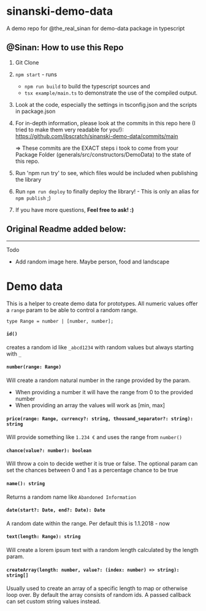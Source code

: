 # sinanski-demo-data
A demo repo for @the_real_sinan for demo-data package in typescript

## @Sinan: How to use this Repo

1. Git Clone 
2. `npm start` - runs 
    - `npm run build` to build the typescript sources and 
    - `tsx example/main.ts` to demonstrate the use of the compiled output. 
3. Look at the code, especially the settings in tsconfig.json and the scripts in package.json
4. For in-depth information, please look at the commits in this repo here
   (I tried to make them very readable for you!):  
   https://github.com/jbscratch/sinanski-demo-data/commits/main

   => These commits are the EXACT steps i took to come 
      from your Package Folder (generals/src/constructors/DemoData)
      to the state of this repo. 

5. Run 'npm run try' to see, which files would be included when publishing the library

6. Run `npm run deploy` to finally deploy the library! - This is only an alias for `npm publish` ;) 

7. If you have more questions, **Feel free to ask! :)**

## Original Readme added below: 

--- 

Todo
- Add random image here. Maybe person, food and landscape

# Demo data
This is a helper to create demo data for prototypes. All numeric values offer a `range` param to be able to control a random range.

    type Range = number | [number, number];

#### `id()`
creates a random id like `_abcd1234` with random values but always starting with `_`

#### `number(range: Range)`
Will create a random natural number in the range provided by the param.
- When providing a number it will have the range from 0 to the provided number
- When providing an array the values will work as [min, max]

#### `price(range: Range, currency?: string, thousand_separator?: string): string`
Will provide something like `1.234 €` and uses the range from `number()`

#### `chance(value?: number): boolean`
Will throw a coin to decide wether it is true or false. The optional param can set the chances between 0 and 1 as a 
percentage chance to be true

#### `name(): string`
Returns a random name like `Abandoned Information`

#### `date(start?: Date, end?: Date): Date`
A random date within the range. Per default this is 1.1.2018 - now

#### `text(length: Range): string`
Will create a lorem ipsum text with a random length calculated by the length param.

#### `createArray(length: number, value?: (index: number) => string): string[]`
Usually used to create an array of a specific length to map or otherwise loop over.
By default the array consists of random ids. A passed callback can set custom string values instead.
